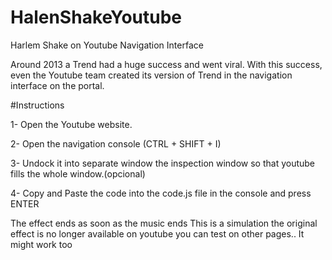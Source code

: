 # HalenShakeYoutube
Harlem Shake on Youtube Navigation Interface


Around 2013 a Trend had a huge success and went viral. With this success, even the Youtube team created its version of Trend in the navigation interface on the portal.


#Instructions

1- Open the Youtube website.

2- Open the navigation console (CTRL + SHIFT + I)

3- Undock it into separate window the inspection window so that youtube fills the whole window.(opcional)

4- Copy and Paste the code into the code.js file in the console and press ENTER

The effect ends as soon as the music ends
This is a simulation the original effect is no longer available on youtube
you can test on other pages.. It might work too
